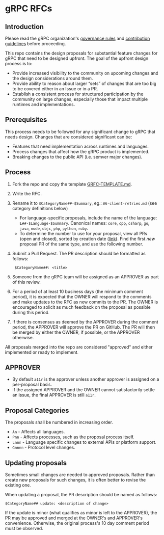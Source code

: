 # gRPC RFCs

## Introduction

Please read the gRPC organization's [governance
rules](https://github.com/grpc/grpc-community/blob/master/governance.md) and
[contribution
guidelines](https://github.com/grpc/grpc-community/blob/master/CONTRIBUTING.md)
before proceeding.

This repo contains the design proposals for substantial feature changes for gRPC
that need to be designed upfront. The goal of the upfront design process is to:

- Provide increased visibility to the community on upcoming changes and the
  design considerations around them.
- Provide ability to reason about larger “sets” of changes that are too big to
  be covered either in an Issue or in a PR.
- Establish a consistent process for structured participation by the community
  on large changes, especially those that impact multiple runtimes and
  implementations.

## Prerequisites

This process needs to be followed for any significant change to gRPC that needs
design. Changes that are considered significant can be:

- Features that need implementation across runtimes and languages.
- Process changes that affect how the gRPC product is implemented.
- Breaking changes to the public API (i.e. semver major changes).

## Process

1. Fork the repo and copy the template [GRFC-TEMPLATE.md](GRFC-TEMPLATE.md).
1. Write the RFC.
1. Rename it to ``$CategoryName##-$Summary``, eg.: ``A6-client-retries.md``
   (see category definitions below)
   - For language-specific proposals, include the name of the language:
     ``L##-$Language-$Summary``. Canonical names: `core`, `cpp`, `csharp`, `go`,
     `java`, `node`, `objc`, `php`, `python`, `ruby`.
   - To determine the number to use for your proposal, view all PRs (open and
     closed), sorted by creation date ([link](
     https://github.com/grpc/proposal/pulls?q=is%3Apr+sort%3Acreated-desc)).
     Find the first _new_ proposal PR of the same type, and use the following
     number.
1. Submit a Pull Request.  The PR description should be formatted as follows:

        $CategoryName##: <title>

1. Someone from the gRPC team will be assigned as an APPROVER as part of this
review.
1. For a period of at least 10 business days (the minimum comment period), it is
expected that the OWNER will respond to the comments and make updates to the RFC
as new commits to the PR. The OWNER is encouraged to solicit as much feedback on
the proposal as possible during this period.
1. If there is consensus as deemed by the APPROVER during the comment period,
the APPROVER will approve the PR on GitHub. The PR will then be merged by either
the OWNER, if possible, or the APPROVER otherwise.

All proposals merged into the repo are considered "approved" and either
implemented or ready to implement.

## APPROVER

- By default ``a11r`` is the approver unless another approver is assigned
on a per-proposal basis.
- If the assigned APPROVER and the OWNER cannot satisfactorily settle an issue,
the final APPROVER is still ``a11r``.

## Proposal Categories

The proposals shall be numbered in increasing order.

- ``An`` - Affects all languages.
- ``Pnn`` - Affects processes, such as the proposal process itself.
- ``Lnnn`` - Language specific changes to external APIs or platform support.
- ``Gnnnn`` - Protocol level changes.

## Updating proposals

Sometimes small changes are needed to approved proposals.  Rather than create
new proposals for such changes, it is often better to revise the existing one.

When updating a proposal, the PR description should be named as follows:

    $CategoryName## update: <description of change>

If the update is minor (what qualifies as minor is left to the APPROVER), the PR
may be approved and merged at the OWNER's and APPROVER's convenience.
Otherwise, the original process's 10 day comment period must be observed.
